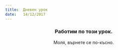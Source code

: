 ```yaml
---
title:  Дневен урок
date:   14/12/2017
---
```


### <center>Работим по този урок.</center>
<center>Моля, върнете се по-късно.</center>